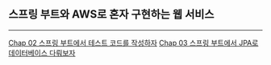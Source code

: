 ## 스프링 부트와 AWS로 혼자 구현하는 웹 서비스 

---
[Chap 02 스프링 부트에서 테스트 코드를 작성하자](/summary/chap02.md)
[Chap 03 스프링 부트에서 JPA로 데이터베이스 다뤄보자](/summary/chap03.md)